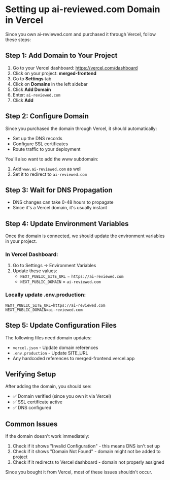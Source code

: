 # Setting up ai-reviewed.com Domain in Vercel

Since you own ai-reviewed.com and purchased it through Vercel, follow these steps:

## Step 1: Add Domain to Your Project

1. Go to your Vercel dashboard: https://vercel.com/dashboard
2. Click on your project: **merged-frontend**
3. Go to **Settings** tab
4. Click on **Domains** in the left sidebar
5. Click **Add Domain**
6. Enter: `ai-reviewed.com`
7. Click **Add**

## Step 2: Configure Domain

Since you purchased the domain through Vercel, it should automatically:
- Set up the DNS records
- Configure SSL certificates
- Route traffic to your deployment

You'll also want to add the www subdomain:
1. Add `www.ai-reviewed.com` as well
2. Set it to redirect to `ai-reviewed.com`

## Step 3: Wait for DNS Propagation

- DNS changes can take 0-48 hours to propagate
- Since it's a Vercel domain, it's usually instant

## Step 4: Update Environment Variables

Once the domain is connected, we should update the environment variables in your project.

### In Vercel Dashboard:
1. Go to Settings → Environment Variables
2. Update these values:
   - `NEXT_PUBLIC_SITE_URL` = `https://ai-reviewed.com`
   - `NEXT_PUBLIC_DOMAIN` = `ai-reviewed.com`

### Locally update .env.production:
```
NEXT_PUBLIC_SITE_URL=https://ai-reviewed.com
NEXT_PUBLIC_DOMAIN=ai-reviewed.com
```

## Step 5: Update Configuration Files

The following files need domain updates:
- `vercel.json` - Update domain references
- `.env.production` - Update SITE_URL
- Any hardcoded references to merged-frontend.vercel.app

## Verifying Setup

After adding the domain, you should see:
- ✅ Domain verified (since you own it via Vercel)
- ✅ SSL certificate active
- ✅ DNS configured

## Common Issues

If the domain doesn't work immediately:
1. Check if it shows "Invalid Configuration" - this means DNS isn't set up
2. Check if it shows "Domain Not Found" - domain might not be added to project
3. Check if it redirects to Vercel dashboard - domain not properly assigned

Since you bought it from Vercel, most of these issues shouldn't occur.